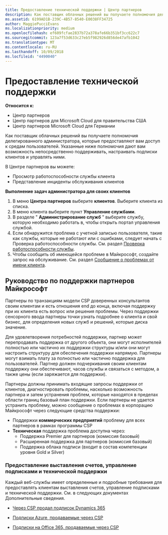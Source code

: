 ```yaml
---
title: Предоставление технической поддержки | Центр партнеров
description: Как поставщик облачных решений вы получаете полномочия делегированного администратора, которые предоставляют вам доступ к средам пользователей.
ms.assetid: 6199AD1B-239C-4B57-8540-E0038FF34725
author: MaggiePucciEvans
ms.localizationpriority: medium
ms.openlocfilehash: ef609fcfae2837b72a378afe66b351bf3cc622c7
ms.sourcegitcommit: 123a7f53d633c27eb5f982926d856de47afb1042
ms.translationtype: MT
ms.contentlocale: ru-RU
ms.lasthandoff: 10/09/2018
ms.locfileid: "4490040"
---
```

# <a name="provide-technical-support"></a>Предоставление технической поддержки

**Относится к:**

-  Центр партнеров
-  Центр партнеров для Microsoft Cloud для правительства США
-  Центр партнеров Microsoft Cloud для Германии

Как поставщик облачных решений вы получаете полномочия делегированного администратора, которые предоставляют вам доступ к средам пользователей. Указанные ниже полномочия дают вам возможность непосредственно поддерживать, настраивать подписки клиентов и управлять ними.

В Центре партнеров вы можете:

-   Просмотр работоспособности службы клиента
-   Представление инциденты обслуживания клиентов

**Выполнение задач администратора для своих клиентов**

1.  В меню **Центра партнеров** выберите **клиентов**. Выберите клиента из списка.
2.  В меню клиента выберите пункт **Управление службами**.
3.  В разделе " **Администрирование служб** " выберите службу, которую необходимо работать в, чтобы открыть портал управления службой.
4.  Если обнаружится проблема с учетной записью пользователя, такие как службы, которые не работают или с ошибками, следует начать с Проверка работоспособности службы. См. раздел [Проверка работоспособности службы](check-service-health.md).
5.  Чтобы сообщить об имеющейся проблеме в Майкрософт, создайте запрос на обслуживание. См. раздел [Сообщение о проблемах от имени клиента](report-problems-on-behalf-of-a-customer.md).

 
## <a name="microsoft-partner-support-guidance"></a>Руководство по поддержки партнеров Майкрософт

Партнеры по транзакциям модели CSP доверенных консультантов своим клиентам и есть отношения end до конца, включая поддержку при их клиента есть вопрос или решения проблемы. Через поддержки сенсорного ввода партнеры точки узнать подробнее о клиента и свой бизнес, для определения новых служб и решений, которые диска значение.

Для удовлетворения потребностей поддержки, партнер может перепродавать поддержка от другого объекта, они могут исполнителей полностью или частично их поддержки структуры и/или они могут настроить структуру для обеспечения поддержки напрямую.  Партнеры могут взимать плату за полностью или частично поддержка для пользователей. Партнер должен подчеркивания своим клиентам поддержку они обеспечивают, часов службы и связаться с методом, а также цены (если заряжается для поддержки). 

Партнеры должны принимать входящие запросы поддержки от клиентов, диагностировать проблемы, насколько возможность партнера и затем устранения проблем, которые находятся в пределах области границ базовый план поддержки. Если партнеры не удается устранить проблему, можно сообщение о проблемах в корпорацию Майкрософт через следующие средства поддержки:

- Поддержки **коммерческих предприятий** проблему для всех партнеров в рамках программы CSP
-   **Техническая** поддержка проблема доступна через:
    -   Поддержка Premier для партнеров (комиссия базовый)
    -   Расширенная поддержка для партнеров (комиссия базовый)
    -   Поддержка облака подписи (входит в состав компетенции уровня Gold и Silver)

### <a name="providing-billing-subscription-management-and-technical-support"></a>Предоставление выставления счетов, управление подписками и технической поддержки 

Каждый веб-службы имеет определенные и подробные требования для предоставлять клиентам выставления счетов, управление подписками и технической поддержки. См. в следующих документах Дополнительные сведения.

-   [Через CSP продал подписок Dynamics 365](https://www.microsoftpartnercommunity.com/t5/CSP/Microsoft-Partner-Support-Guidance/m-p/5262#M30)

-   [Подписки Azure, продаваемые через CSP](https://www.microsoftpartnercommunity.com/t5/CSP/Microsoft-Partner-Support-Guidance/m-p/5263#M31)

-   [Подписки на Office 365, продаваемые через CSP](https://www.microsoftpartnercommunity.com/t5/CSP/Microsoft-Partner-Support-Guidance/m-p/5264#M32)
 



